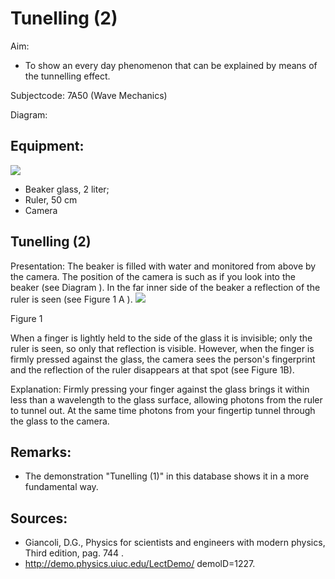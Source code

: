 # Tunelling (2) 

Aim:

- To show an every day phenomenon that can be explained by means of the tunnelling effect.

Subjectcode: 7A50 (Wave Mechanics)

Diagram:

## Equipment:

![](https://cdn.mathpix.com/cropped/2024_06_24_3cb14b2462730382d0d2g-1.jpg?height=1488&width=1006&top_left_y=465&top_left_x=668)

- Beaker glass, 2 liter;
- Ruler, $50 \mathrm{~cm}$
- Camera


## Tunelling (2)

Presentation: The beaker is filled with water and monitored from above by the camera. The position of the camera is such as if you look into the beaker (see Diagram ). In the far inner side of the beaker a reflection of the ruler is seen (see Figure $1 \mathrm{~A}$ ).
![](https://cdn.mathpix.com/cropped/2024_06_24_3cb14b2462730382d0d2g-2.jpg?height=724&width=1274&top_left_y=488&top_left_x=542)

Figure 1

When a finger is lightly held to the side of the glass it is invisible; only the ruler is seen, so only that reflection is visible. However, when the finger is firmly pressed against the glass, the camera sees the person's fingerprint and the reflection of the ruler disappears at that spot (see Figure 1B).

Explanation: Firmly pressing your finger against the glass brings it within less than a wavelength to the glass surface, allowing photons from the ruler to tunnel out. At the same time photons from your fingertip tunnel through the glass to the camera.

## Remarks:

- The demonstration "Tunelling (1)" in this database shows it in a more fundamental way.


## Sources:

- Giancoli, D.G., Physics for scientists and engineers with modern physics, Third edition, pag. 744 .
- http://demo.physics.uiuc.edu/LectDemo/ demolD=1227.

